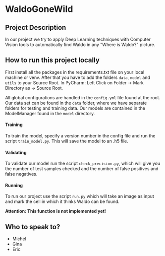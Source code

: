 # WaldoGoneWild

## Project Description
In our project we try to apply Deep Learning techniques with Computer Vision tools to automatically find Waldo in any "Where is Waldo?" picture.

## How to run this project locally
First install all the packages in the requirements.txt file on your local machine or venv.
After that you have to add the folders `data`, `model` and `utils` to your Source Root. In PyCharm: Left Click on Folder -> Mark Directory as -> Source Root.

All global configurations are handled in the `config.yml` file found at the root.
Our data set can be found in the `data` folder, where we have separate folders for testing and training data.
Our models are contained in the ModelManager found in the `model` directory.

#### Training
To train the model, specify a version number in the config file and run the script `train_model.py`. This will save the model to an .h5 file.

#### Validating
To validate our model run the script `check_precision.py`, which will give you the number of test samples checked and the number of false positives and false negatives.

#### Running
To run our project use the script `run.py` which will take an image as input and mark the cell in which it thinks Waldo can be found.

**Attention: This function is not implemented yet!**

## Who to speak to?
- Michel
- Gina
- Eric